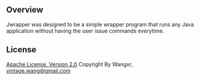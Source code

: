## Overview

Jwrapper was designed to be a simple wrapper program that runs any Java application without having the user issue commands everytime.

## License

[Apache License, Version 2.0](http://www.apache.org/licenses/LICENSE-2.0.html)
Copyright By Wangxr, vintage.wang@gmail.com
